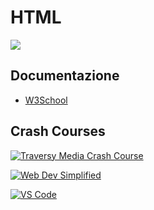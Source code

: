 # HTML
[![](https://img.shields.io/badge/HTML5-E34F26?style=for-the-badge&logo=html5&logoColor=white)](#)

## Documentazione

- [W3School](https://www.w3schools.com/html/)

## Crash Courses

[![Traversy Media Crash Course](https://img.youtube.com/vi/UB1O30fR-EE/0.jpg)](https://www.youtube.com/watch?v=UB1O30fR-EE)

[![Web Dev Simplified](https://img.youtube.com/vi/iX_QyjdctsQ/0.jpg)](https://www.youtube.com/watch?v=iX_QyjdctsQ)

[![VS Code](https://img.youtube.com/vi/9lP8TcVJv-I/0.jpg)](https://www.youtube.com/watch?v=9lP8TcVJv-I)

